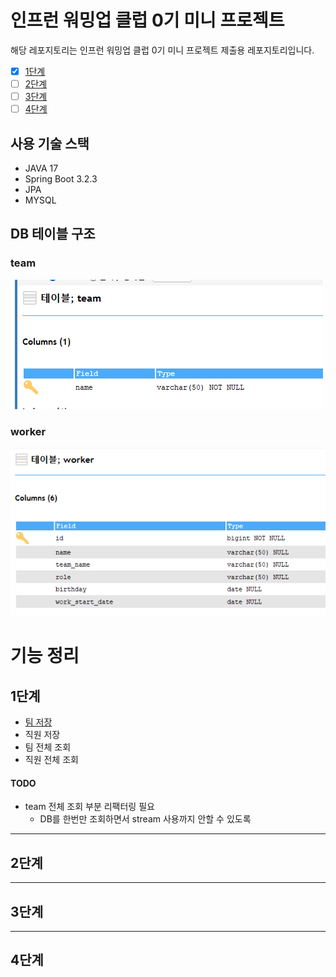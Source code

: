 # 인프런 워밍업 클럽 0기 미니 프로젝트
해당 레포지토리는 인프런 워밍업 클럽 0기 미니 프로젝트 제출용 레포지토리입니다.

- [x] [1단계](#1단계)
- [ ] [2단계](#2단계)
- [ ] [3단계](#3단계)
- [ ] [4단계](#4단계)

## 사용 기술 스택
- JAVA 17  
- Spring Boot 3.2.3  
- JPA  
- MYSQL  

## DB 테이블 구조
### team
![img.png](image/img.png)
### worker
![img_1.png](image/img_1.png)

# 기능 정리
## 1단계
- [팀 저장](src/main/java/com/warmingup/mini/controller/TeamController.java)
- 직원 저장
- 팀 전체 조회
- 직원 전체 조회

#### TODO
- team 전체 조회 부분 리팩터링 필요
  - DB를 한번만 조회하면서 stream 사용까지 안할 수 있도록

---
## 2단계

---

## 3단계

---
## 4단계
